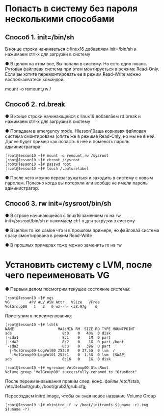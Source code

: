  # Попасть в систему без пароля несколькими способами

## Способ 1. init=/bin/sh

В конце строки начинаеться с linux16 добавляем init=/bin/sh и нажимаем сtrl-x для
загрузки в систему

● В целом на этом все, Вы попали в систему. Но есть один нюанс. Рутовая файловая
система при этом монтируеться в режиме Read-Only. Если вы хотите перемонтировать ее в
режим Read-Write можно воспользоватесь командой:

mount -o remount,rw /

## Способ 2. rd.break

● В конце строки начинающейся с linux16 добавлāем rd.break и нажимаем сtrl-x для
загрузки в систему

● Попадаем в emergency mode. Нlesson10аша корневая файловая система смонтирована (опять же
в режиме Read-Only, но мы не в ней. Далее будет пример как попасть в нее и поменять
пароль администратора:

    [root@lesson10 ~]# mount -o remount,rw /sysroot
    [root@lesson10 ~]# chroot /sysroot
    [root@lesson10 ~]# passwd root
    [root@lesson10 ~]# touch /.autorelabel

● После чего можно перезагружаться и заходить в систему с новым паролем. Полезно
когда вы потеряли или вообще не имели пароль администратор.

## Способ 3. rw init=/sysroot/bin/sh

● В строке начинающейся с linux16 заменяем ro на rw init=/sysroot/bin/sh и нажимаем сtrl-x
для загрузки в систему

● В целом то же самое что и в прошлом примере, но файловаā система сразу
смонтирована в режим Read-Write

● В прошлых примерах тоже можно заменить ro на rw

# Установить систему с LVM, после чего переименовать VG

● Первым делом посмотрим текущее состояние системы:

   
    [root@lesson10 ~]# vgs
    VG         #PV #LV #SN Attr   VSize   VFree
    VolGroup00   1   2   0 wz--n- <38.97g    0 
    
 Приступим к переименованию:
   
    [root@lesson10 ~]# lsblk
    NAME                    MAJ:MIN RM  SIZE RO TYPE MOUNTPOINT
    sda                       8:0    0   40G  0 disk 
    |-sda1                    8:1    0    1M  0 part 
    |-sda2                    8:2    0    1G  0 part /boot
    `-sda3                    8:3    0   39G  0 part 
      |-VolGroup00-LogVol00 253:0    0 37.5G  0 lvm  /
      `-VolGroup00-LogVol01 253:1    0  1.5G  0 lvm  [SWAP]
    sdb                       8:16   0    1G  0 disk 

    [root@lesson10 ~]# vgrename VolGroup00 OtusRoot
    Volume group "VolGroup00" successfully renamed to "OtusRoot"

 После переименовывания правим след. конф. файлы /etc/fstab, /etc/default/grub, /boot/grub2/grub.cfg;

 Пересоздаем initrd image, чтобы он знал новое название Volume Group
    
    [root@lesson10 ~]# mkinitrd -f -v /boot/initramfs-$(uname -r).img $(uname -r)

    

    



